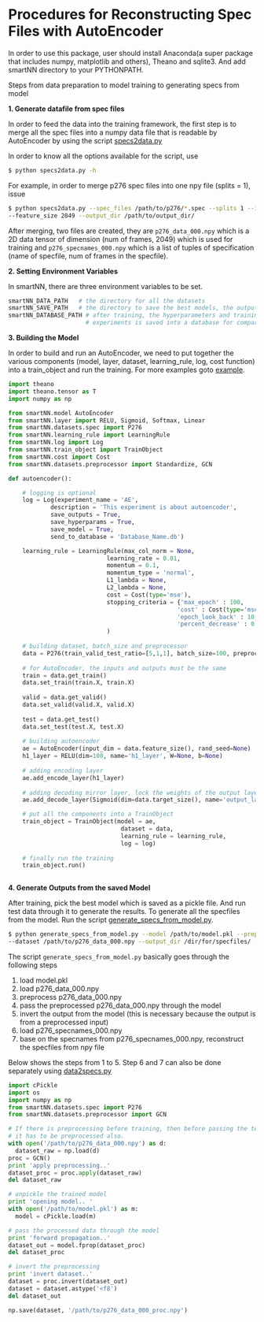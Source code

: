 
# Procedures for Reconstructing Spec Files with AutoEncoder #

In order to use this package, user should install Anaconda(a super package that includes 
numpy, matplotlib and others), Theano and sqlite3. And add smartNN directory to your PYTHONPATH.

Steps from data preparation to model training to generating specs from model

__1. Generate datafile from spec files__

In order to feed the data into the training framework, 
the first step is to merge all the spec files into a numpy data 
file that is readable by AutoEncoder by using the script
[specs2data.py](../scripts/specs2data.py)

In order to know all the options available for the script, use 

```bash
$ python specs2data.py -h
```

For example, in order to merge p276 spec files into one npy file (splits = 1), issue

```bash
$ python specs2data.py --spec_files /path/to/p276/*.spec --splits 1 --input_spec_dtype f4 
--feature_size 2049 --output_dir /path/to/output_dir/
```

After merging, two files are created, they are `p276_data_000.npy` which is a 2D data tensor of
dimension (num of frames, 2049) which is used for training and `p276_specnames_000.npy` 
which is a list of tuples of specification (name of specfile, num of frames in the specfile).

__2. Setting Environment Variables__

In smartNN, there are three environment variables to be set.

```python
smartNN_DATA_PATH   # the directory for all the datasets
smartNN_SAVE_PATH   # the directory to save the best models, the outputs logs and the hyperparameters 
smartNN_DATABASE_PATH # after training, the hyperparameters and training results from various 
                      # experiments is saved into a database for comparisions
``` 

__3. Building the Model__

In order to build and run an AutoEncoder, we need to put together the various components
(model, layer, dataset, learning_rule, log, cost function) into a train_object and run the
training. For more examples goto [example](../example/).

```python
import theano
import theano.tensor as T
import numpy as np

from smartNN.model AutoEncoder
from smartNN.layer import RELU, Sigmoid, Softmax, Linear 
from smartNN.datasets.spec import P276
from smartNN.learning_rule import LearningRule
from smartNN.log import Log
from smartNN.train_object import TrainObject
from smartNN.cost import Cost
from smartNN.datasets.preprocessor import Standardize, GCN

def autoencoder():

    # logging is optional
    log = Log(experiment_name = 'AE',
            description = 'This experiment is about autoencoder',
            save_outputs = True,
            save_hyperparams = True,
            save_model = True,
            send_to_database = 'Database_Name.db')

    learning_rule = LearningRule(max_col_norm = None,
                            learning_rate = 0.01,
                            momentum = 0.1,
                            momentum_type = 'normal',
                            L1_lambda = None,
                            L2_lambda = None,
                            cost = Cost(type='mse'),
                            stopping_criteria = {'max_epoch' : 100,
                                                'cost' : Cost(type='mse'),
                                                'epoch_look_back' : 10,
                                                'percent_decrease' : 0.001}
                            )
    
    # building dataset, batch_size and preprocessor
    data = P276(train_valid_test_ratio=[5,1,1], batch_size=100, preprocessor=GCN())
    
    # for AutoEncoder, the inputs and outputs must be the same
    train = data.get_train()
    data.set_train(train.X, train.X)
    
    valid = data.get_valid()
    data.set_valid(valid.X, valid.X)
    
    test = data.get_test()
    data.set_test(test.X, test.X)
    
    # building autoencoder
    ae = AutoEncoder(input_dim = data.feature_size(), rand_seed=None)
    h1_layer = RELU(dim=100, name='h1_layer', W=None, b=None)
    
    # adding encoding layer
    ae.add_encode_layer(h1_layer)
    
    # adding decoding mirror layer, lock the weights of the output layer to be transpose of input layer
    ae.add_decode_layer(Sigmoid(dim=data.target_size(), name='output_layer', W=h1_layer.W.T, b=None))

    # put all the components into a TrainObject
    train_object = TrainObject(model = ae,
                                dataset = data,
                                learning_rule = learning_rule,
                                log = log)
    
    # finally run the training                         
    train_object.run()
    
```
__4. Generate Outputs from the saved Model__

After training, pick the best model which is saved as a pickle file. And run test data through it
to generate the results. To generate all the specfiles from the model. Run the script
[generate_specs_from_model.py](../scripts/generate_specs_from_model.py).

```bash
$ python generate_specs_from_model.py --model /path/to/model.pkl --preprocessor GCN 
--dataset /path/to/p276_data_000.npy --output_dir /dir/for/specfiles/ --output_dtype <f8
```
The script `generate_specs_from_model.py` basically goes through the following steps    
1.  load model.pkl  
2.  load p276_data_000.npy  
3.  preprocess p276_data_000.npy  
4.  pass the preprocessed p276_data_000.npy through the model  
5.  invert the output from the model (this is necessary because the output is from a preprocessed input)  
6.  load p276_specnames_000.npy  
7.  base on the specnames from p276_specnames_000.npy, reconstruct the specfiles from npy file  

Below shows the steps from 1 to 5. Step 6 and 7 can also be done separately using 
[data2specs.py](../scrips/data2specs.py)

```python
import cPickle
import os
import numpy as np
from smartNN.datasets.spec import P276
from smartNN.datasets.preprocessor import GCN

# If there is preprocessing before training, then before passing the test data through the model,
# it has to be preprocessed also.
with open('/path/to/p276_data_000.npy') as d:
  dataset_raw = np.load(d)
proc = GCN()
print 'apply preprocessing..'
dataset_proc = proc.apply(dataset_raw)
del dataset_raw

# unpickle the trained model
print 'opening model.. '
with open('/path/to/model.pkl') as m:
  model = cPickle.load(m)

# pass the processed data through the model
print 'forward propagation..'
dataset_out = model.fprop(dataset_proc)
del dataset_proc

# invert the preprocessing
print 'invert dataset..'
dataset = proc.invert(dataset_out)
dataset = dataset.astype('<f8')
del dataset_out

np.save(dataset, '/path/to/p276_data_000_proc.npy')
```



